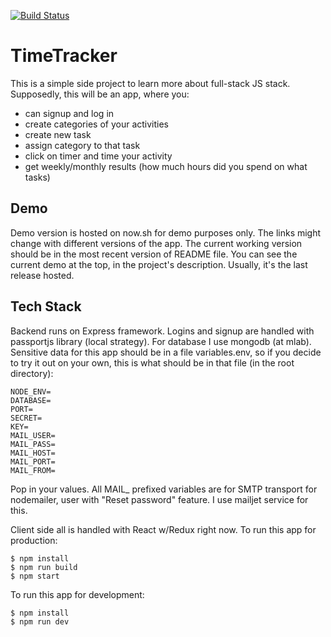 [![Build Status](https://travis-ci.org/askeroff/timetracker.svg?branch=master)](https://travis-ci.org/askeroff/timetracker)

# TimeTracker

This is a simple side project to learn more about full-stack JS stack. Supposedly, this will be an app, where you:

* can signup and log in
* create categories of your activities
* create new task
* assign category to that task
* click on timer and time your activity
* get weekly/monthly results (how much hours did you spend on what tasks)

## Demo

Demo version is hosted on now.sh for demo purposes only. The links might change with different versions of the app. The current working version should be in the most recent version of README file. You can see the current demo at the top, in the project's description. Usually, it's the last release hosted.

## Tech Stack

Backend runs on Express framework. Logins and signup are handled with passportjs library (local strategy). For database I use mongodb (at mlab). Sensitive data for this app should be in a file variables.env, so if you decide to try it out on your own, this is what should be in that file (in the root directory):

    NODE_ENV=
    DATABASE=
    PORT=
    SECRET=
    KEY=
    MAIL_USER=
    MAIL_PASS=
    MAIL_HOST=
    MAIL_PORT=
    MAIL_FROM=

Pop in your values. All MAIL_ prefixed variables are for SMTP transport for nodemailer, user with "Reset password" feature. I use mailjet service for this.

Client side all is handled with React w/Redux right now.
To run this app for production:

```
$ npm install
$ npm run build
$ npm start
```

To run this app for development:

```
$ npm install
$ npm run dev
```
